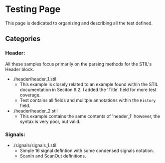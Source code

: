 # Testing Page

This page is dedicated to organizing and describing all the test defined. 

## Categories 

### Header: 
All these samples focus primarily on the parsing methods for the STIL's Header block. 

* ./header/header_1.stil
  - This example is closely related to an example found within the STIL documentation
    in Seciton 9.2. I added the 'Title' field for more test coverage. 
  - Test contains all fields and mulitple annotations within the `History` field. 
* ./header/header_2.stil
  - This example contains the same contents of 'header_1' however, the syntax is 
    very poor, but valid.  


### Signals: 

* ./signals/signals_1.stil
  - Simple 16 signal defintion with some condensed signals notation. 
  - ScanIn and ScanOut definitions.

